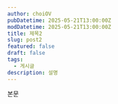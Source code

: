 ```yaml
---
author: choiOV
pubDatetime: 2025-05-21T13:00:00Z
modDatetime: 2025-05-21T13:00:00Z
title: 제목2
slug: post2
featured: false
draft: false
tags:
  - 게시글
description: 설명
---
```


본문
